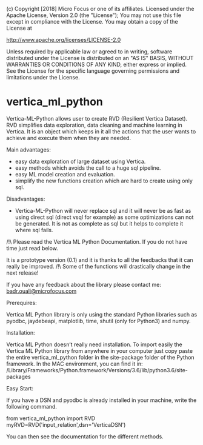 (c) Copyright [2018] Micro Focus or one of its affiliates. 
Licensed under the Apache License, Version 2.0 (the "License");
You may not use this file except in compliance with the License.
You may obtain a copy of the License at

http://www.apache.org/licenses/LICENSE-2.0

Unless required by applicable law or agreed to in writing, software
distributed under the License is distributed on an "AS IS" BASIS,
WITHOUT WARRANTIES OR CONDITIONS OF ANY KIND, either express or implied.
See the License for the specific language governing permissions and
limitations under the License.

# vertica_ml_python

Vertica-ML-Python allows user to create  RVD (Resilient Vertica Dataset). RVD  simplifies data exploration, data cleaning and machine learning in  Vertica. It is an object which keeps in it all the actions that the user wants to achieve and execute them when they are needed.   

Main advantages:
 - easy data exploration of large dataset using Vertica.
 - easy methods which avoids the call to a huge sql pipeline.
 - easy ML model creation and evaluation.
 - simplify the new functions creation which are hard to create using only sql.

Disadvantages:
 - Vertica-ML-Python will never replace sql and it will never be as fast as using direct sql (direct vsql for example) as some optimizations can not be generated. It is not as complete as sql but it helps to complete it where sql fails.

/!\ Please read the Vertica ML Python Documentation. If you do not have time just read below.

It is a prototype version (0.1) and it is thanks to all the feedbacks that it can really be improved. 
/!\ Some of the functions will drastically change in the next release!

If you have any feedback about the library please contact me: badr.ouali@microfocus.com

Prerequires:

Vertica ML Python library is only using the standard Python libraries such as pyodbc, jaydebeapi, matplotlib, time, shutil (only for Python3) and numpy.

Installation:

Vertica ML Python doesn’t really need installation.
To import easily the Vertica ML Python library from anywhere in your computer just copy paste the entire vertica_ml_python folder in the site-package folder of the Python framework. In the MAC environment, you can find it in: 
 /Library/Frameworks/Python.framework/Versions/3.6/lib/python3.6/site-packages

Easy Start:

If you have a DSN and pyodbc is already installed in your machine, write the following command.

from vertica_ml_python import RVD
myRVD=RVD('input_relation',dsn='VerticaDSN')

You can then see the documentation for the different methods.
